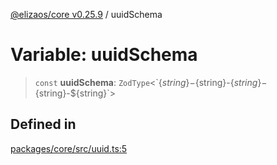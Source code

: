 [@elizaos/core v0.25.9](../index.md) / uuidSchema

# Variable: uuidSchema

> `const` **uuidSchema**: `ZodType`\<\`$\{string\}-$\{string\}-$\{string\}-$\{string\}-$\{string\}\`\>

## Defined in

[packages/core/src/uuid.ts:5](https://github.com/elizaOS/eliza/blob/main/packages/core/src/uuid.ts#L5)
